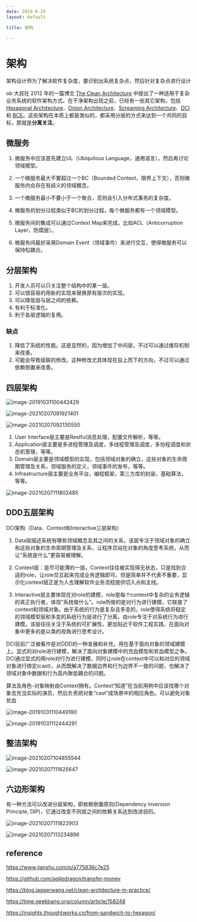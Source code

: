 ```yaml
---
date: 2019-9-29
layout: default

title: 架构

---
```


# 架构

架构设计师为了解决软件复杂度，要识别出系统复杂点，然后针对复杂点进行设计

ob 大叔在 2012 年的一篇博文 [The Clean Architecture](https://blog.cleancoder.com/uncle-bob/2012/08/13/the-clean-architecture.html) 中提出了一种适用于复杂业务系统的软件架构方式。在干净架构出现之前，已经有一些其它架构，包括 [Hexagonal Architecture](http://alistair.cockburn.us/Hexagonal+architecture)、[Onion Architecture](http://jeffreypalermo.com/blog/the-onion-architecture-part-1/)、[Screaming Architecture](http://blog.cleancoders.com/2011-09-30-Screaming-Architecture)、[DCI](http://www.amazon.com/Lean-Architecture-Agile-Software-Development/dp/0470684208/)和 [BCE](http://www.amazon.com/Object-Oriented-Software-Engineering-Approach/dp/0201544350)。这些架构在本质上都是类似的，都采用分层的方式来达到一个共同的目标，那就是**分离关注**。

## 微服务

1. 微服务中应该首先建立UL（Ubiquitous Language，通用语言），然后再讨论领域模型。

2. 一个微服务最大不要超过一个BC（Bounded Context，限界上下文），否则微服务内会存在有歧义的领域概念。

3. 一个微服务最小不要小于一个聚合，否则会引入分布式事务的复杂度。

4. 微服务的划分过程类似于BC的划分过程，每个微服务都有一个领域模型。

5. 微服务间的集成可以通过Context Map来完成，比如ACL（Anticorruption Layer，防腐层）。

6. 微服务间最好采用Domain Event（领域事件）来进行交互，使得微服务可以保持松耦合。

## 分层架构

1. 开发人员可以只关注整个结构中的某一层。
2. 可以很容易的用新的实现来替换原有层次的实现。
3. 可以降低层与层之间的依赖。
4. 有利于标准化。
5. 利于各层逻辑的复用。

### 缺点

1. 降低了系统的性能。这是显然的，因为增加了中间层，不过可以通过缓存机制来改善。
2. 可能会导致级联的修改。这种修改尤其体现在自上而下的方向，不过可以通过依赖倒置来改善。

## 四层架构

![image-20191031100442429](https://github.com/garydai/garydai.github.com/raw/master/_posts/pic/image-20191031100442429.png)

![image-20210207091921401](https://github.com/garydai/garydai.github.com/raw/master/_posts/pic/image-20210207091921401.png)

![image-20210207092130550](https://github.com/garydai/garydai.github.com/raw/master/_posts/pic/image-20210207092130550.png)

1. User Interface层主要是Restful消息处理，配置文件解析，等等。
2. Application层主要是多进程管理及调度，多线程管理及调度，多协程调度和状态机管理，等等。
3. Domain层主要是领域模型的实现，包括领域对象的确立，这些对象的生命周期管理及关系，领域服务的定义，领域事件的发布，等等。
4. Infrastructure层主要是业务平台，编程框架，第三方库的封装，基础算法，等等。

![image-20210207111802485](https://github.com/garydai/garydai.github.com/raw/master/_posts/pic/image-20210207111802485.png)

## DDD五层架构

DCI架构（Data、Context和Interactive三层架构）

1. Data层描述系统有哪些领域概念及其之间的关系，该层专注于领域对象的确立和这些对象的生命周期管理及关系，让程序员站在对象的角度思考系统，从而让“系统是什么”更容易被理解。

2. Context层：是尽可能薄的一层。Context往往被实现得无状态，只是找到合适的role，让role交互起来完成业务逻辑即可。但是简单并不代表不重要，显示化context层正是为人去理解软件业务流程提供切入点和主线。

3. Interactive层主要体现在对role的建模，role是每个context中复杂的业务逻辑的真正执行者，体现“系统做什么”。role所做的是对行为进行建模，它联接了context和领域对象。由于系统的行为是复杂且多变的，role使得系统将稳定的领域模型层和多变的系统行为层进行了分离，由role专注于对系统行为进行建模。该层往往关注于系统的可扩展性，更加贴近于软件工程实践，在面向对象中更多的是以类的视角进行思考设计。

DCI目前广泛被看作是对DDD的一种发展和补充，用在基于面向对象的领域建模上。显式的对role进行建模，解决了面向对象建模中的充血模型和贫血模型之争。DCI通过显式的用role对行为进行建模，同时让role在context中可以和对应的领域对象进行绑定(cast)，从而既解决了数据边界和行为边界不一致的问题，也解决了领域对象中数据和行为高内聚低耦合的问题。

算法及角色-对象映射由Context拥有。Context“知道”在当前用例中应该找哪个对象去充当实际的演员，然后负责把对象“cast”成场景中的相应角色。可以避免对象贫血

![image-20191031110449190](https://github.com/garydai/garydai.github.com/raw/master/_posts/pic/image-20191031110449190.png)

![image-20191031112444291](https://github.com/garydai/garydai.github.com/raw/master/_posts/pic/image-20191031112444291.png)

## 整洁架构

![image-20210207104855544](https://github.com/garydai/garydai.github.com/raw/master/_posts/pic/image-20210207104855544.png)

![image-20210207111625647](https://github.com/garydai/garydai.github.com/raw/master/_posts/pic/image-20210207111625647.png)

## 六边形架构

有一种方法可以改进分层架构，即依赖倒置原则(Dependency Inversion Principle, DIP)，它通过改变不同层之间的依赖关系达到改进目的。

![image-20210207111822903](https://github.com/garydai/garydai.github.com/raw/master/_posts/pic/image-20210207111822903.png)

![image-20210207113234896](https://github.com/garydai/garydai.github.com/raw/master/_posts/pic/image-20210207113234896.png)

## reference

https://www.jianshu.com/p/a775836c7e25

https://github.com/agiledragon/transfer-money

https://blog.jaggerwang.net/clean-architecture-in-practice/

https://time.geekbang.org/column/article/158248

https://insights.thoughtworks.cn/from-sandwich-to-hexagon/
